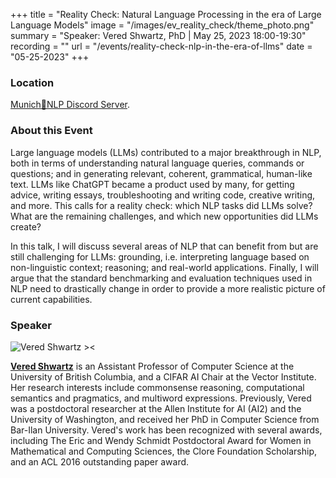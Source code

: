 +++
title = "Reality Check: Natural Language Processing in the era of Large Language Models"
image = "/images/ev_reality_check/theme_photo.png"
summary = "Speaker: Vered Shwartz, PhD | May 25, 2023 18:00-19:30"
recording = ""
url = "/events/reality-check-nlp-in-the-era-of-llms"
date = "05-25-2023"
+++


<!--more-->

<!-- ![Reality Check: Natural Language Processing in the era of Large Language Models ><](/images/ev_reality_check/theme_photo.png) -->

### Location

[Munich🥨NLP Discord Server](https://discord.gg/w3rEmjhdJJ?event=1100866104567529623).


### About this Event

Large language models (LLMs) contributed to a major breakthrough in NLP, both in terms of understanding natural language queries, commands or questions; and in generating relevant, coherent, grammatical, human-like text. LLMs like ChatGPT became a product used by many, for getting advice, writing essays, troubleshooting and writing code, creative writing, and more. This calls for a reality check: which NLP tasks did LLMs solve? What are the remaining challenges, and which new opportunities did LLMs create? 

In this talk, I will discuss several areas of NLP that can benefit from but are still challenging for LLMs: grounding, i.e. interpreting language based on non-linguistic context; reasoning; and real-world applications. Finally, I will argue that the standard benchmarking and evaluation techniques used in NLP need to drastically change in order to provide a more realistic picture of current capabilities.

### Speaker

![Vered Shwartz ><](https://www.cs.ubc.ca/~vshwartz/images/vered-shwartz.jpg)

[**Vered Shwartz**](https://www.cs.ubc.ca/~vshwartz/) is an Assistant Professor of Computer Science at the University of British Columbia, and a CIFAR AI Chair at the Vector Institute. Her research interests include commonsense reasoning, computational semantics and pragmatics, and multiword expressions. Previously, Vered was a postdoctoral researcher at the Allen Institute for AI (AI2) and the University of Washington, and received her PhD in Computer Science from Bar-Ilan University. Vered's work has been recognized with several awards, including The Eric and Wendy Schmidt Postdoctoral Award for Women in Mathematical and Computing Sciences, the Clore Foundation Scholarship, and an ACL 2016 outstanding paper award.